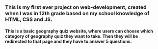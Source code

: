 ### This is my first ever project on web-development, created when I was in 12th grade based on my school knowledge of HTML, CSS and JS.
#### This is a basic geography quiz website, where users can choose which category of geography quiz they want to take. Then they will be redirected to that page and they have to answer 5 questions. 
